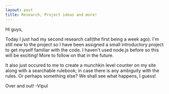 ```yaml
---
layout: post
title: Research, Project ideas and more!
---
```


Hi guys,

Today I just had my second research call(the first being a week ago).  I\'m still new to the project so I have been assigned a small introductory project to get myself familiar with the code.  I haven't used node.js before so this will be exciting! More to follow on that in the future.

It also just occured to me to create a munchkin level counter on my site along with a searchable rulebook; in case there is any ambiguity with the rules.  Or perhaps something else? We shall see what happens, I guess!

Over and out!
-Vipul
